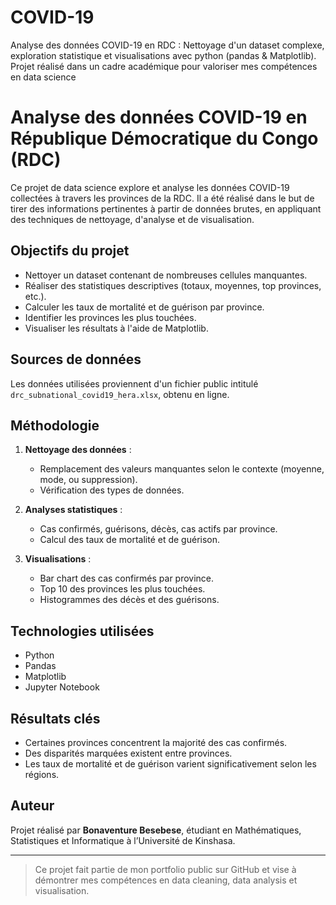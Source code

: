 # COVID-19
Analyse des données COVID-19 en RDC : Nettoyage d'un dataset complexe, exploration statistique et visualisations avec python (pandas & Matplotlib). Projet réalisé dans un cadre  académique pour valoriser mes compétences en data science 

# Analyse des données COVID-19 en République Démocratique du Congo (RDC)

Ce projet de data science explore et analyse les données COVID-19 collectées à travers les provinces de la RDC. Il a été réalisé dans le but de tirer des informations pertinentes à partir de données brutes, en appliquant des techniques de nettoyage, d'analyse et de visualisation.

## Objectifs du projet

- Nettoyer un dataset contenant de nombreuses cellules manquantes.
- Réaliser des statistiques descriptives (totaux, moyennes, top provinces, etc.).
- Calculer les taux de mortalité et de guérison par province.
- Identifier les provinces les plus touchées.
- Visualiser les résultats à l'aide de Matplotlib.

## Sources de données

Les données utilisées proviennent d'un fichier public intitulé `drc_subnational_covid19_hera.xlsx`, obtenu en ligne.

## Méthodologie

1. **Nettoyage des données** :
   - Remplacement des valeurs manquantes selon le contexte (moyenne, mode, ou suppression).
   - Vérification des types de données.

2. **Analyses statistiques** :
   - Cas confirmés, guérisons, décès, cas actifs par province.
   - Calcul des taux de mortalité et de guérison.

3. **Visualisations** :
   - Bar chart des cas confirmés par province.
   - Top 10 des provinces les plus touchées.
   - Histogrammes des décès et des guérisons.

## Technologies utilisées

- Python
- Pandas
- Matplotlib
- Jupyter Notebook

## Résultats clés

- Certaines provinces concentrent la majorité des cas confirmés.
- Des disparités marquées existent entre provinces.
- Les taux de mortalité et de guérison varient significativement selon les régions.

## Auteur

Projet réalisé par **Bonaventure Besebese**, étudiant en Mathématiques, Statistiques et Informatique à l’Université de Kinshasa.

---

> Ce projet fait partie de mon portfolio public sur GitHub et vise à démontrer mes compétences en data cleaning, data analysis et visualisation.
